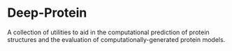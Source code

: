 # Deep-Protein
A collection of utilities to aid in the computational prediction of protein
structures and the evaluation of computationally-generated protein models.
